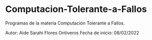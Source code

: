 # Computacion-Tolerante-a-Fallos
Programas de la materia Computación Tolerante a Fallos.

Autor: Aide Sarahi Flores Ontiveros
Fecha de inicio: 08/02/2022
